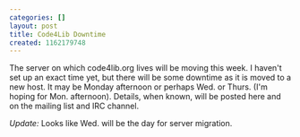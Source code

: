 ```yaml
---
categories: []
layout: post
title: Code4Lib Downtime
created: 1162179748
---
```

The server on which code4lib.org lives will be moving this week.  I haven't set up an exact time yet, but there will be some downtime as it is moved to a new host.  It may be Monday afternoon or perhaps Wed. or Thurs. (I'm hoping for Mon. afternoon).  Details, when known, will be posted here and on the mailing list and IRC channel.

<em>Update:</em> Looks like Wed. will be the day for server migration.
